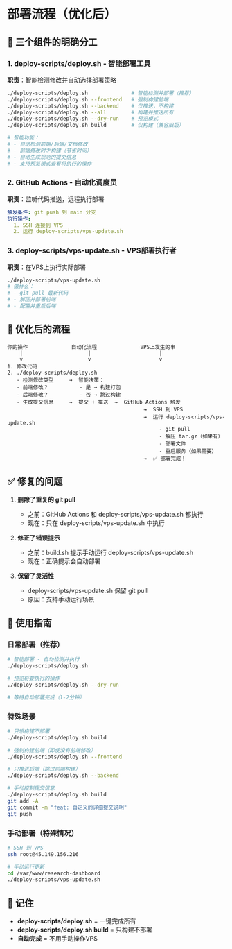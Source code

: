 # 部署流程（优化后）

## 🎯 三个组件的明确分工

### 1. deploy-scripts/deploy.sh - 智能部署工具
**职责**：智能检测修改并自动选择部署策略
```bash
./deploy-scripts/deploy.sh              # 智能检测并部署（推荐）
./deploy-scripts/deploy.sh --frontend   # 强制构建前端
./deploy-scripts/deploy.sh --backend    # 仅推送，不构建
./deploy-scripts/deploy.sh --all        # 构建并推送所有
./deploy-scripts/deploy.sh --dry-run    # 预览模式
./deploy-scripts/deploy.sh build        # 仅构建（兼容旧版）

# 智能功能：
# - 自动检测前端/后端/文档修改
# - 前端修改时才构建（节省时间）
# - 自动生成规范的提交信息
# - 支持预览模式查看将执行的操作
```

### 2. GitHub Actions - 自动化调度员
**职责**：监听代码推送，远程执行部署
```yaml
触发条件: git push 到 main 分支
执行操作:
  1. SSH 连接到 VPS
  2. 运行 deploy-scripts/vps-update.sh
```

### 3. deploy-scripts/vps-update.sh - VPS部署执行者
**职责**：在VPS上执行实际部署
```bash
./deploy-scripts/vps-update.sh
# 做什么：
# - git pull 最新代码
# - 解压并部署前端
# - 配置并重启后端
```

## 🔄 优化后的流程

```
你的操作              自动化流程              VPS上发生的事
    |                     |                      |
    v                     v                      v
1. 修改代码                                        
2. ./deploy-scripts/deploy.sh          
   - 检测修改类型     →  智能决策：        
   - 前端修改？          - 是 → 构建打包
   - 后端修改？          - 否 → 跳过构建
   - 生成提交信息     →  提交 + 推送  →  GitHub Actions 触发
                                            →  SSH 到 VPS
                                            →  运行 deploy-scripts/vps-update.sh
                                                 - git pull
                                                 - 解压 tar.gz（如果有）
                                                 - 部署文件
                                                 - 重启服务（如果需要）
                                            →  ✅ 部署完成！
```

## ✅ 修复的问题

1. **删除了重复的 git pull**
   - 之前：GitHub Actions 和 deploy-scripts/vps-update.sh 都执行
   - 现在：只在 deploy-scripts/vps-update.sh 中执行

2. **修正了错误提示**
   - 之前：build.sh 提示手动运行 deploy-scripts/vps-update.sh
   - 现在：正确提示会自动部署

3. **保留了灵活性**
   - deploy-scripts/vps-update.sh 保留 git pull
   - 原因：支持手动运行场景

## 📝 使用指南

### 日常部署（推荐）
```bash
# 智能部署 - 自动检测并执行
./deploy-scripts/deploy.sh

# 预览将要执行的操作
./deploy-scripts/deploy.sh --dry-run

# 等待自动部署完成（1-2分钟）
```

### 特殊场景
```bash
# 只想构建不部署
./deploy-scripts/deploy.sh build

# 强制构建前端（即使没有前端修改）
./deploy-scripts/deploy.sh --frontend

# 只推送后端（跳过前端构建）
./deploy-scripts/deploy.sh --backend

# 手动控制提交信息
./deploy-scripts/deploy.sh build
git add -A
git commit -m "feat: 自定义的详细提交说明"
git push
```

### 手动部署（特殊情况）
```bash
# SSH 到 VPS
ssh root@45.149.156.216

# 手动运行更新
cd /var/www/research-dashboard
./deploy-scripts/vps-update.sh
```

## 🎯 记住

- **deploy-scripts/deploy.sh** = 一键完成所有
- **deploy-scripts/deploy.sh build** = 只构建不部署
- **自动完成** = 不用手动操作VPS